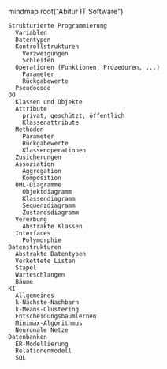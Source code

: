 mindmap
  root("Abitur IT Software")

    Strukturierte Programmierung
      Variablen
      Datentypen
      Kontrollstrukturen
        Verzweigungen
        Schleifen
      Operationen (Funktionen, Prozeduren, ...)
        Parameter
        Rückgabewerte
      Pseudocode
    OO
      Klassen und Objekte
      Attribute
        privat, geschützt, öffentlich
        Klassenattribute
      Methoden
        Parameter
        Rückgabewerte
        Klassenoperationen
      Zusicherungen
      Assoziation
        Aggregation
        Komposition
      UML-Diagramme
        Objektdiagramm
        Klassendiagramm
        Sequenzdiagramm
        Zustandsdiagramm
      Vererbung
        Abstrakte Klassen
      Interfaces
        Polymorphie
    Datenstrukturen
      Abstrakte Datentypen
      Verkettete Listen
      Stapel
      Warteschlangen
      Bäume
    KI
      Allgemeines
      k-Nächste-Nachbarn
      k-Means-Clustering
      Entscheidungsbaumlernen
      Minimax-Algorithmus
      Neuronale Netze
    Datenbanken
      ER-Modellierung
      Relationenmodell
      SQL
